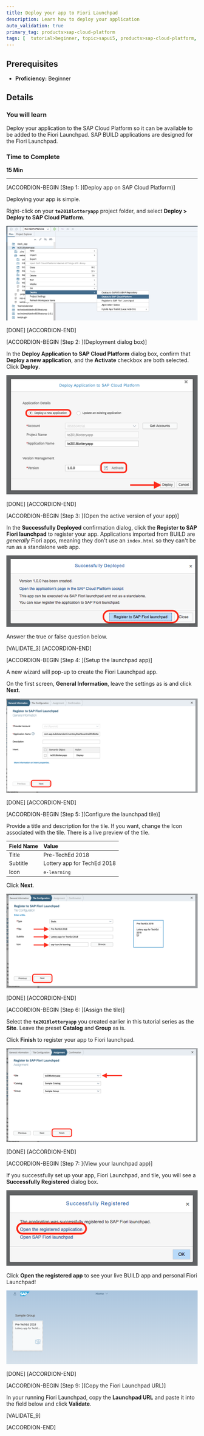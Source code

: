 ```yaml
---
title: Deploy your app to Fiori Launchpad
description: Learn how to deploy your application
auto_validation: true
primary_tag: products>sap-cloud-platform
tags: [  tutorial>beginner, topic>sapui5, products>sap-cloud-platform, products>sap-web-ide, products>sap-fiori ]
---
```


## Prerequisites  
 - **Proficiency:** Beginner


## Details
### You will learn  
Deploy your application to the SAP Cloud Platform so it can be available to be added to the Fiori Launchpad. SAP BUILD applications are designed for the Fiori Launchpad.


### Time to Complete
**15 Min**

---


[ACCORDION-BEGIN [Step 1: ](Deploy app on SAP Cloud Platform)]

Deploying your app is simple.

Right-click on your **`te2018lotteryapp`** project folder, and select **Deploy > Deploy to SAP Cloud Platform**.

![deploy to SAP Cloud Platform menu](1.png)

[DONE]
[ACCORDION-END]

[ACCORDION-BEGIN [Step 2: ](Deployment dialog box)]

In the **Deploy Application to SAP Cloud Platform** dialog box, confirm that **Deploy a new application**, and the **Activate** checkbox are both selected. Click **Deploy**.

![deploy app options](2.png)

[DONE]
[ACCORDION-END]

[ACCORDION-BEGIN [Step 3: ](Open the active version of your app)]

In the **Successfully Deployed** confirmation dialog, click the **Register to SAP Fiori launchpad** to register your app. Applications imported from BUILD are *generally* Fiori apps, meaning they don't use an `index.html` so they can't be run as a standalone web app.

![successful deployment](3.png)

Answer the true or false question below.

[VALIDATE_3]
[ACCORDION-END]

[ACCORDION-BEGIN [Step 4: ](Setup the launchpad app)]

A new wizard will pop-up to create the Fiori Launchpad app.

On the first screen, **General Information**, leave the settings as is and click **Next**.

![general information for Fiori app](4.png)

[DONE]
[ACCORDION-END]


[ACCORDION-BEGIN [Step 5: ](Configure the launchpad tile)]

Provide a title and description for the tile. If you want, change the Icon associated with the tile. There is a live preview of the tile.

Field Name     | Value
:------------- | :-------------
Title           | Pre-TechEd 2018
Subtitle    | Lottery app for TechEd 2018
Icon            | `e-learning`


Click **Next**.

![tile configurations](5.png)

[DONE]
[ACCORDION-END]

[ACCORDION-BEGIN [Step 6: ](Assign the tile)]

Select the **`te2018lotteryapp`** you created earlier in this tutorial series as the **Site**. Leave the preset **Catalog** and **Group** as is.

Click **Finish** to register your app to Fiori launchpad.

![assign the tile and app to a Fiori site](6.png)

[DONE]
[ACCORDION-END]


[ACCORDION-BEGIN [Step 7: ](View your launchpad app)]

If you successfully set up your app, Fiori Launchpad, and tile, you will see a **Successfully Registered** dialog box.

![registered app](8.png)

Click **Open the registered app** to see your live BUILD app and personal Fiori Launchpad!

![Fiori launchpad](9.png)


[DONE]
[ACCORDION-END]

[ACCORDION-BEGIN [Step 9: ](Copy the Fiori Launchpad URL)]

In your running Fiori Launchpad, copy the **Launchpad URL** and paste it into the field below and click **Validate**.


[VALIDATE_9]

[ACCORDION-END]
